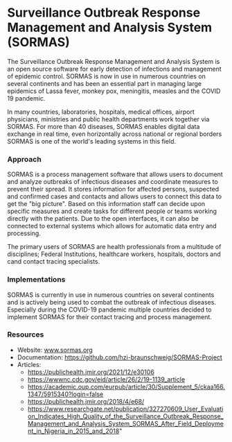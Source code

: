 # Surveillance Outbreak Response Management and Analysis System (SORMAS)

The Surveillance Outbreak Response Management and Analysis System is an
open source software for early detection of infections and management of
epidemic control. SORMAS is now in use in numerous countries on several
continents and has been an essential part in managing large epidemics of
Lassa fever, monkey pox, meningitis, measles and the COVID 19 pandemic.

In many countries, laboratories, hospitals, medical offices, airport
physicians, ministries and public health departments work together via
SORMAS. For more than 40 diseases, SORMAS enables digital data exchange
in real time, even horizontally across national or regional borders
SORMAS is one of the world's leading systems in this field.

### Approach

SORMAS is a process management software that allows users to document
and analyze outbreaks of infectious diseases and coordinate measures to
prevent their spread. It stores information for affected persons,
suspected and confirmed cases and contacts and allows users to connect
this data to get the "big picture". Based on this information staff can
decide upon specific measures and create tasks for different people or
teams working directly with the patients. Due to the open interfaces, it
can also be connected to external systems which allows for automatic
data entry and processing.

The primary users of SORMAS are health professionals from a multitude of
disciplines; Federal Institutions, healthcare workers, hospitals,
doctors and cand contact tracing specialists.

### Implementations

SORMAS is currently in use in numerous countries on several continents
and is actively being used to combat the outbreak of infectious
diseases. Especially during the COVID-19 pandemic multiple countries
decided to implement SORMAS for their contact tracing and process
management.

### Resources

- Website: www.sormas.org
- Documentation: <https://github.com/hzi-braunschweig/SORMAS-Project>
- Articles:
  - <https://publichealth.jmir.org/2021/12/e30106>
  - <https://wwwnc.cdc.gov/eid/article/26/2/19-1139_article>
  - <https://academic.oup.com/eurpub/article/30/Supplement_5/ckaa166.1347/5915340?login=false>
  - <https://publichealth.jmir.org/2018/4/e68/>
  - <https://www.researchgate.net/publication/327270609_User_Evaluation_Indicates_High_Quality_of_the_Surveillance_Outbreak_Response_Management_and_Analysis_System_SORMAS_After_Field_Deployment_in_Nigeria_in_2015_and_2018>"
